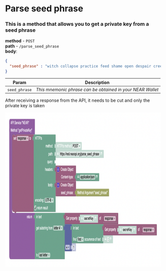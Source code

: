 # Parse seed phrase  

### This is a method that allows you to get a private key from a seed phrase  

**method** - `POST`  
**path** - `/parse_seed_phrase`  
**body**: 
```JSON
{
  "seed_phrase" : "witch collapse practice feed shame open despair creek road again ice least"
}
```     

| Param         | Description                                                |
|---------------|------------------------------------------------------------|
| `seed_phrase` | _This mnemonic phrase can be obtained in your NEAR Wallet_ | 

After receiving a response from the API, it needs to be cut and only the private key is taken

<img src="../img/method_parse_seed_phrase.png" height="500px">
